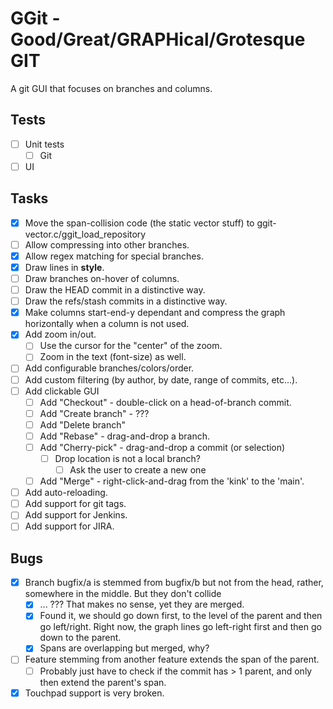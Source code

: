 # GGit - Good/Great/GRAPHical/Grotesque GIT

A git GUI that focuses on branches and columns.

## Tests

- [ ] Unit tests
  - [ ] Git
- [ ] UI

## Tasks

- [X] Move the span-collision code (the static vector stuff) to ggit-vector.c/ggit_load_repository
- [ ] Allow compressing into other branches.
- [x] Allow regex matching for special branches.
- [X] Draw lines in __style__.
- [ ] Draw branches on-hover of columns.
- [ ] Draw the HEAD commit in a distinctive way.
- [ ] Draw the refs/stash commits in a distinctive way.
- [X] Make columns start-end-y dependant and compress the graph horizontally when a column is not used.
- [X] Add zoom in/out.
    - [ ] Use the cursor for the "center" of the zoom.
    - [ ] Zoom in the text (font-size) as well.
- [ ] Add configurable branches/colors/order.
- [ ] Add custom filtering (by author, by date, range of commits, etc...).
- [ ] Add clickable GUI
    - [ ] Add "Checkout" - double-click on a head-of-branch commit.
    - [ ] Add "Create branch" - ???
    - [ ] Add "Delete branch"
    - [ ] Add "Rebase" - drag-and-drop a branch.
    - [ ] Add "Cherry-pick" - drag-and-drop a commit (or selection)
        - [ ] Drop location is not a local branch?
            - [ ] Ask the user to create a new one
    - [ ] Add "Merge"    - right-click-and-drag from the 'kink' to the 'main'.
- [ ] Add auto-reloading.
- [ ] Add support for git tags.
- [ ] Add support for Jenkins.
- [ ] Add support for JIRA.

## Bugs
- [X] Branch bugfix/a is stemmed from bugfix/b but not from the head, rather, somewhere in the middle. But they don't collide
    - [X] ... ??? That makes no sense, yet they are merged.
    - [X] Found it, we should go down first, to the level of the parent and then go left/right. Right now, the graph lines go left-right first and then go down to the parent.
    - [X] Spans are overlapping but merged, why?
- [ ] Feature stemming from another feature extends the span of the parent.
    - [ ] Probably just have to check if the commit has > 1 parent, and only then extend the parent's span.
- [X] Touchpad support is very broken.